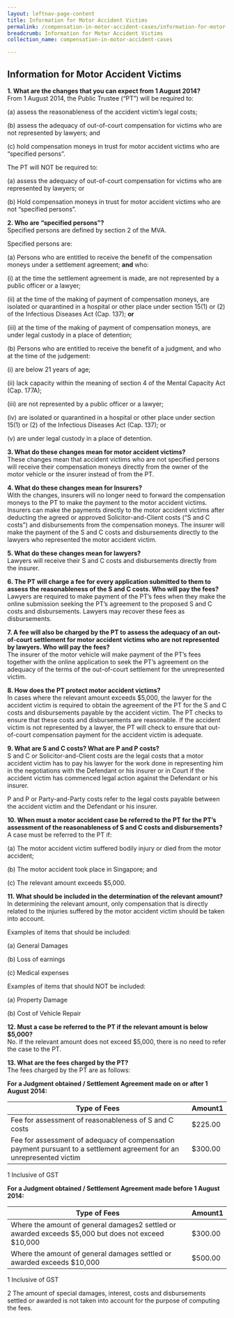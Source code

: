 ```yaml
---
layout: leftnav-page-content
title: Information for Motor Accident Victims
permalink: /compensation-in-motor-accident-cases/information-for-motor-accident-victims/
breadcrumb: Information for Motor Accident Victims
collection_name: compensation-in-motor-accident-cases

---
```


Information for Motor Accident Victims
---

**1.	What are the changes that you can expect from 1 August 2014?**<br>
From 1 August 2014, the Public Trustee (“PT”) will be required to:

(a)        assess the reasonableness of the accident victim’s legal costs;

(b)        assess the adequacy of out-of-court compensation for victims who are not represented by lawyers; and

(c)        hold compensation moneys in trust for motor accident victims who are “specified persons”.

The PT will NOT be required to:

(a)        assess the adequacy of out-of-court compensation for victims who are represented by lawyers; or

(b)        Hold compensation moneys in trust for motor accident victims who are not “specified persons”.

**2. Who are “specified persons”?**<br>
Specified persons are defined by section 2 of the MVA.

Specified persons are:

(a)        Persons who are entitled to receive the benefit of the compensation moneys under a settlement agreement; **and** who:

(i)         at the time the settlement agreement is made, are not represented by a public officer or a lawyer;

(ii)        at the time of the making of payment of compensation moneys, are isolated or quarantined in a hospital or other place under section 15(1) or (2) of the Infectious Diseases Act (Cap. 137); **or**

(iii)       at the time of the making of payment of compensation moneys, are under legal custody in a place of detention;

(b)        Persons who are entitled to receive the benefit of a judgment, and who at the time of the judgement:

(i)         are below 21 years of age;

(ii)        lack capacity within the meaning of section 4 of the Mental Capacity Act (Cap. 177A);

(iii)       are not represented by a public officer or a lawyer;

(iv)       are isolated or quarantined in a hospital or other place under section 15(1) or (2) of the Infectious Diseases Act (Cap. 137); or

(v)        are under legal custody in a place of detention.

**3.	What do these changes mean for motor accident victims?**<br>
These changes mean that accident victims who are not specified persons will receive their compensation moneys directly from the owner of the motor vehicle or the insurer instead of from the PT. 

**4.	What do these changes mean for Insurers?**<br>
With the changes, insurers will no longer need to forward the compensation moneys to the PT to make the payment to the motor accident victims. Insurers can make the payments directly to the motor accident victims after deducting the agreed or approved Solicitor-and-Client costs (“S and C costs”) and disbursements from the compensation moneys. The insurer will make the payment of the S and C costs and disbursements directly to the lawyers who represented the motor accident victim.

**5.	What do these changes mean for lawyers?**<br>
Lawyers will receive their S and C costs and disbursements directly from the insurer.

**6.	The PT will charge a fee for every application submitted to them to assess the reasonableness of the S and C costs. Who will pay the fees?**<br>
Lawyers are required to make payment of the PT’s fees when they make the online submission seeking the PT’s agreement to the proposed S and C costs and disbursements.  Lawyers may recover these fees as disbursements.

**7.	A fee will also be charged by the PT to assess the adequacy of an out-of-court settlement for motor accident victims who are not represented by lawyers. Who will pay the fees?**<br>
The insurer of the motor vehicle will make payment of the PT’s fees together with the online application to seek the PT’s agreement on the adequacy of the terms of the out-of-court settlement for the unrepresented victim.

**8.	How does the PT protect motor accident victims?**<br>
In cases where the relevant amount exceeds $5,000, the lawyer for the accident victim is required to obtain the agreement of the PT for the S and C costs and disbursements payable by the accident victim. The PT checks to ensure that these costs and disbursements are reasonable. If the accident victim is not represented by a lawyer, the PT will check to ensure that out-of-court compensation payment for the accident victim is adequate. 

**9.	What are S and C costs? What are P and P costs?**<br>
S and C or Solicitor-and-Client costs are the legal costs that a motor accident victim has to pay his lawyer for the work done in representing him in the negotiations with the Defendant or his insurer or in Court if the accident victim has commenced legal action against the Defendant or his insurer.

P and P or Party-and-Party costs refer to the legal costs payable between the accident victim and the Defendant or his insurer.

**10.	When must a motor accident case be referred to the PT for the PT’s assessment of the reasonableness of S and C costs and disbursements?**<br>
A case must be referred to the PT if:

(a)    The motor accident victim suffered bodily injury or died from the motor accident;

(b)   The motor accident took place in Singapore; and

(c)    The relevant amount exceeds $5,000.

**11.	What should be included in the determination of the relevant amount?**<br>
In determining the relevant amount, only compensation that is directly related to the injuries suffered by the motor accident victim should be taken into account.

Examples of items that should be included:

(a)          General Damages

(b)          Loss of earnings

(c)          Medical expenses

Examples of items that should NOT be included:

(a)           Property Damage

(b)          Cost of Vehicle Repair

**12.	Must a case be referred to the PT if the relevant amount is below $5,000?**<br>
No. If the relevant amount does not exceed $5,000, there is no need to refer the case to the PT.

**13.	What are the fees charged by the PT?**<br>
The fees charged by the PT are as follows:

**For a Judgment obtained /  Settlement Agreement made on or after 1 August 2014:**

Type of Fees | Amount1
-------------|--------
Fee for assessment of reasonableness of S and C costs | $225.00
Fee for assessment of adequacy of compensation payment pursuant to a settlement agreement for an unrepresented victim | $300.00

1 Inclusive of GST

**For a Judgment obtained / Settlement Agreement made before 1 August 2014:**

Type of Fees | Amount1
-------------|--------
Where the amount of general damages2 settled or awarded exceeds $5,000 but does not exceed $10,000 | $300.00
Where the amount of general damages settled or awarded exceeds $10,000 | $500.00

1 Inclusive of GST

2 The amount of special damages, interest, costs and disbursements settled or awarded is not taken into account for the purpose of computing the fees.
